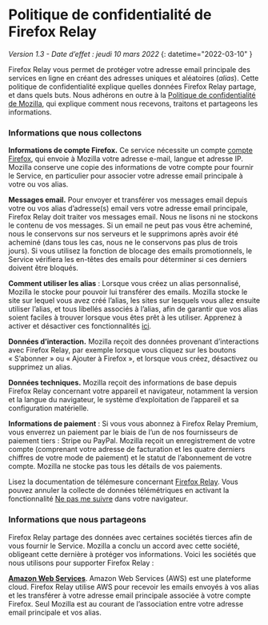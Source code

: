 # Politique de confidentialité de Firefox Relay

*Version 1.3 - Date d’effet : jeudi 10 mars 2022*
{: datetime="2022-03-10" }

Firefox Relay vous permet de protéger votre adresse email principale des services en ligne en créant des adresses uniques et aléatoires (*alias*). Cette politique de confidentialité explique quelles données Firefox Relay partage, et dans quels buts. Nous adhérons en outre à la [Politique de confidentialité de Mozilla](https://www.mozilla.org/privacy/), qui explique comment nous recevons, traitons et partageons les informations.

### Informations que nous collectons

__Informations de compte Firefox.__ Ce service nécessite un compte [compte Firefox](https://www.mozilla.org/privacy/firefox/#firefox-accounts-join-firefox), qui envoie à Mozilla votre adresse e-mail, langue et adresse IP. Mozilla conserve une copie des informations de votre compte pour fournir le Service, en particulier pour associer votre adresse email principale à votre ou vos alias.

__Messages email.__ Pour envoyer et transférer vos messages email depuis votre ou vos alias d’adresse(s) email vers votre adresse email principale, Firefox Relay doit traiter vos messages email. Nous ne lisons ni ne stockons le contenu de vos messages. Si un email ne peut pas vous être acheminé, nous le conservons sur nos serveurs et le supprimons après avoir été acheminé (dans tous les cas, nous ne le conservons pas plus de trois jours). Si vous utilisez la fonction de blocage des emails promotionnels, le Service vérifiera les en-têtes des emails pour déterminer si ces derniers doivent être bloqués.

__Comment utiliser les alias__ : Lorsque vous créez un alias personnalisé, Mozilla le stocke pour pouvoir lui transférer des emails. Mozilla stocke le site sur lequel vous avez créé l’alias, les sites sur lesquels vous allez ensuite utiliser l’alias, et tous libellés associés à l’alias, afin de garantir que vos alias soient faciles à trouver lorsque vous êtes prêt à les utiliser. Apprenez à activer et désactiver ces fonctionnalités [ici](https://relay.firefox.com/faq).

__Données d’interaction.__ Mozilla reçoit des données provenant d’interactions avec Firefox Relay, par exemple lorsque vous cliquez sur les boutons « S’abonner » ou « Ajouter à Firefox », et lorsque vous créez, désactivez ou supprimez un alias.

__Données techniques.__ Mozilla reçoit des informations de base depuis Firefox Relay concernant votre appareil et navigateur, notamment la version et la langue du navigateur, le système d’exploitation de l’appareil et sa configuration matérielle.

__Informations de paiement__ : Si vous vous abonnez à Firefox Relay Premium, vous enverrez un paiement par le biais de l’un de nos fournisseurs de paiement tiers : Stripe ou PayPal. Mozilla reçoit un enregistrement de votre compte (comprenant votre adresse de facturation et les quatre derniers chiffres de votre mode de paiement) et le statut de l’abonnement de votre compte. Mozilla ne stocke pas tous les détails de vos paiements.

Lisez la documentation de télémesure concernant [Firefox Relay](https://github.com/mozilla/fx-private-relay/blob/main/METRICS.md). Vous pouvez annuler la collecte de données télémétriques en activant la fonctionnalité [Ne pas me suivre](https://support.mozilla.org/kb/how-do-i-turn-do-not-track-feature) dans votre navigateur.  

### Informations que nous partageons

Firefox Relay partage des données avec certaines sociétés tierces afin de vous fournir le Service. Mozilla a conclu un accord avec cette société, obligeant cette dernière à protéger vos informations. Voici les sociétés que nous utilisons pour supporter Firefox Relay :

__[Amazon Web Services](https://aws.amazon.com/privacy/)__. Amazon Web Services (AWS) est une plateforme cloud. Firefox Relay utilise AWS pour recevoir les emails envoyés à vos alias et les transférer à votre adresse email principale associée à votre compte Firefox. Seul Mozilla est au courant de l’association entre votre adresse email principale et vos alias.
